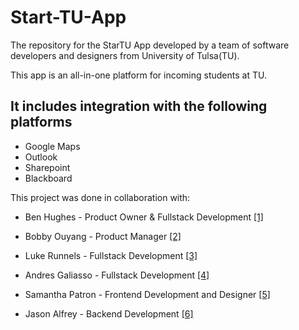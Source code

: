# Start-TU-App
The repository for the StarTU App developed by a team of software developers and designers from University of Tulsa(TU).

This app is an all-in-one platform for incoming students at TU.

## It includes integration with the following platforms
  - Google Maps
  - Outlook
  - Sharepoint
  - Blackboard
  
This project was done in collaboration with:
   - Ben Hughes - Product Owner & Fullstack Development [[1]](https://www.linkedin.com/in/benjamin-hughes-5809b1168/)
   
   - Bobby Ouyang - Product Manager [[2]](https://www.linkedin.com/in/kangjie-ouyang-a42610196/)
    
   - Luke Runnels - Fullstack Development [[3]](https://www.linkedin.com/in/luke-runnels-t9482/)
   
   - Andres Galiasso - Fullstack Development [[4]](https://www.linkedin.com/in/andres-galiasso-b64a111a4/)

   - Samantha Patron - Frontend Development and Designer [[5]](https://www.linkedin.com/in/samantha-parton-49996024b/)

   - Jason Alfrey - Backend Development [[6]](https://www.linkedin.com/in/jason-alfrey-3066a61b8/)
  
